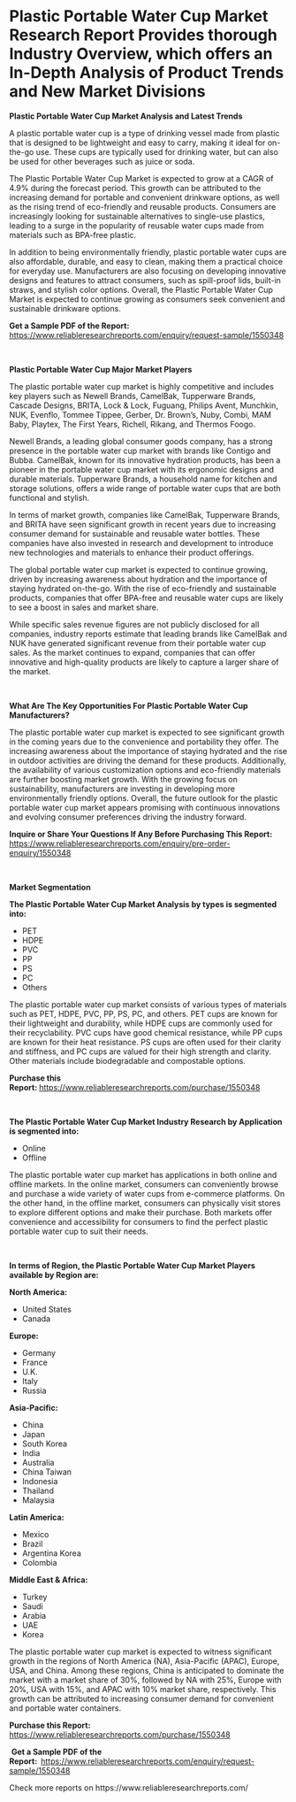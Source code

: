 <p><h1>Plastic Portable Water Cup Market Research Report Provides thorough Industry Overview, which offers an In-Depth Analysis of Product Trends and New Market Divisions</h1></p><p><strong>Plastic Portable Water Cup Market Analysis and Latest Trends</strong></p>
<p><p>A plastic portable water cup is a type of drinking vessel made from plastic that is designed to be lightweight and easy to carry, making it ideal for on-the-go use. These cups are typically used for drinking water, but can also be used for other beverages such as juice or soda.</p><p>The Plastic Portable Water Cup Market is expected to grow at a CAGR of 4.9% during the forecast period. This growth can be attributed to the increasing demand for portable and convenient drinkware options, as well as the rising trend of eco-friendly and reusable products. Consumers are increasingly looking for sustainable alternatives to single-use plastics, leading to a surge in the popularity of reusable water cups made from materials such as BPA-free plastic.</p><p>In addition to being environmentally friendly, plastic portable water cups are also affordable, durable, and easy to clean, making them a practical choice for everyday use. Manufacturers are also focusing on developing innovative designs and features to attract consumers, such as spill-proof lids, built-in straws, and stylish color options. Overall, the Plastic Portable Water Cup Market is expected to continue growing as consumers seek convenient and sustainable drinkware options.</p></p>
<p><strong>Get a Sample PDF of the Report:&nbsp;</strong> <a href="https://www.reliableresearchreports.com/enquiry/request-sample/1550348">https://www.reliableresearchreports.com/enquiry/request-sample/1550348</a></p>
<p>&nbsp;</p>
<p><strong>Plastic Portable Water Cup Major Market Players</strong></p>
<p><p>The plastic portable water cup market is highly competitive and includes key players such as Newell Brands, CamelBak, Tupperware Brands, Cascade Designs, BRITA, Lock & Lock, Fuguang, Philips Avent, Munchkin, NUK, Evenflo, Tommee Tippee, Gerber, Dr. Brown’s, Nuby, Combi, MAM Baby, Playtex, The First Years, Richell, Rikang, and Thermos Foogo.</p><p>Newell Brands, a leading global consumer goods company, has a strong presence in the portable water cup market with brands like Contigo and Bubba. CamelBak, known for its innovative hydration products, has been a pioneer in the portable water cup market with its ergonomic designs and durable materials. Tupperware Brands, a household name for kitchen and storage solutions, offers a wide range of portable water cups that are both functional and stylish.</p><p>In terms of market growth, companies like CamelBak, Tupperware Brands, and BRITA have seen significant growth in recent years due to increasing consumer demand for sustainable and reusable water bottles. These companies have also invested in research and development to introduce new technologies and materials to enhance their product offerings.</p><p>The global portable water cup market is expected to continue growing, driven by increasing awareness about hydration and the importance of staying hydrated on-the-go. With the rise of eco-friendly and sustainable products, companies that offer BPA-free and reusable water cups are likely to see a boost in sales and market share.</p><p>While specific sales revenue figures are not publicly disclosed for all companies, industry reports estimate that leading brands like CamelBak and NUK have generated significant revenue from their portable water cup sales. As the market continues to expand, companies that can offer innovative and high-quality products are likely to capture a larger share of the market.</p></p>
<p>&nbsp;</p>
<p><strong>What Are The Key Opportunities For Plastic Portable Water Cup Manufacturers?</strong></p>
<p><p>The plastic portable water cup market is expected to see significant growth in the coming years due to the convenience and portability they offer. The increasing awareness about the importance of staying hydrated and the rise in outdoor activities are driving the demand for these products. Additionally, the availability of various customization options and eco-friendly materials are further boosting market growth. With the growing focus on sustainability, manufacturers are investing in developing more environmentally friendly options. Overall, the future outlook for the plastic portable water cup market appears promising with continuous innovations and evolving consumer preferences driving the industry forward.</p></p>
<p><strong>Inquire or Share Your Questions If Any Before Purchasing This Report:</strong> <a href="https://www.reliableresearchreports.com/enquiry/pre-order-enquiry/1550348">https://www.reliableresearchreports.com/enquiry/pre-order-enquiry/1550348</a></p>
<p>&nbsp;</p>
<p><strong>Market Segmentation</strong></p>
<p><strong>The Plastic Portable Water Cup Market Analysis by types is segmented into:</strong></p>
<p><ul><li>PET</li><li>HDPE</li><li>PVC</li><li>PP</li><li>PS</li><li>PC</li><li>Others</li></ul></p>
<p><p>The plastic portable water cup market consists of various types of materials such as PET, HDPE, PVC, PP, PS, PC, and others. PET cups are known for their lightweight and durability, while HDPE cups are commonly used for their recyclability. PVC cups have good chemical resistance, while PP cups are known for their heat resistance. PS cups are often used for their clarity and stiffness, and PC cups are valued for their high strength and clarity. Other materials include biodegradable and compostable options.</p></p>
<p><strong>Purchase this Report:&nbsp;</strong><a href="https://www.reliableresearchreports.com/purchase/1550348">https://www.reliableresearchreports.com/purchase/1550348</a></p>
<p>&nbsp;</p>
<p><strong>The Plastic Portable Water Cup Market Industry Research by Application is segmented into:</strong></p>
<p><ul><li>Online</li><li>Offline</li></ul></p>
<p><p>The plastic portable water cup market has applications in both online and offline markets. In the online market, consumers can conveniently browse and purchase a wide variety of water cups from e-commerce platforms. On the other hand, in the offline market, consumers can physically visit stores to explore different options and make their purchase. Both markets offer convenience and accessibility for consumers to find the perfect plastic portable water cup to suit their needs.</p></p>
<p>&nbsp;</p>
<p><strong>In terms of Region, the Plastic Portable Water Cup Market Players available by Region are:</strong></p>
<p>
    <p> <strong> North America: </strong>
        <ul>
            <li>United States</li>
            <li>Canada</li>
        </ul>
        </p> 
    <p> <strong> Europe: </strong>
        <ul>
            <li>Germany</li>
            <li>France</li>
            <li>U.K.</li>
            <li>Italy</li>
            <li>Russia</li>
        </ul>
        </p> 
    <p> <strong> Asia-Pacific: </strong>
        <ul>
            <li>China</li>
            <li>Japan</li>
            <li>South Korea</li>
            <li>India</li>
            <li>Australia</li>
            <li>China Taiwan</li>
            <li>Indonesia</li>
            <li>Thailand</li>
            <li>Malaysia</li>
        </ul>
        </p> 
    <p> <strong> Latin America: </strong>
        <ul>
            <li>Mexico</li>
            <li>Brazil</li>
            <li>Argentina Korea</li>
            <li>Colombia</li>
        </ul>
        </p> 
    <p> <strong> Middle East & Africa: </strong>
        <ul>
            <li>Turkey</li>
            <li>Saudi</li>
            <li>Arabia</li>
            <li>UAE</li>
            <li>Korea</li>
        </ul>
    </p>
    </p>
<p><p>The plastic portable water cup market is expected to witness significant growth in the regions of North America (NA), Asia-Pacific (APAC), Europe, USA, and China. Among these regions, China is anticipated to dominate the market with a market share of 30%, followed by NA with 25%, Europe with 20%, USA with 15%, and APAC with 10% market share, respectively. This growth can be attributed to increasing consumer demand for convenient and portable water containers.</p></p>
<p><strong>Purchase this Report: </strong><a href="https://www.reliableresearchreports.com/purchase/1550348">https://www.reliableresearchreports.com/purchase/1550348</a></p>
<p>&nbsp;<strong>Get a Sample PDF of the Report:&nbsp;&nbsp;</strong><a href="https://www.reliableresearchreports.com/enquiry/request-sample/1550348">https://www.reliableresearchreports.com/enquiry/request-sample/1550348</a></p>
<p><strong></strong></p>
<p>Check more reports on https://www.reliableresearchreports.com/</p>